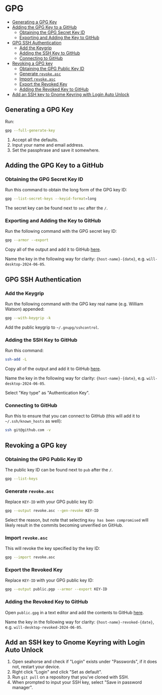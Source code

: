 # GPG

<!--toc:start-->

- [Generating a GPG Key](#generating-a-gpg-key)
- [Adding the GPG Key to a GitHub](#adding-the-gpg-key-to-a-github)
  - [Obtaining the GPG Secret Key ID](#obtaining-the-gpg-secret-key-id)
  - [Exporting and Adding the Key to GitHub](#exporting-and-adding-the-key-to-github)
- [GPG SSH Authentication](#gpg-ssh-authentication)
  - [Add the Keygrip](#add-the-keygrip)
  - [Adding the SSH Key to GitHub](#adding-the-ssh-key-to-github)
  - [Connecting to GitHub](#connecting-to-github)
- [Revoking a GPG key](#revoking-a-gpg-key)
  - [Obtaining the GPG Public Key ID](#obtaining-the-gpg-public-key-id)
  - [Generate `revoke.asc`](#generate-revokeasc)
  - [Import `revoke.asc`](#import-revokeasc)
  - [Export the Revoked Key](#export-the-revoked-key)
  - [Adding the Revoked Key to GitHub](#adding-the-revoked-key-to-github)
- [Add an SSH key to Gnome Keyring with Login Auto Unlock](#add-an-ssh-key-to-gnome-keyring-with-login-auto-unlock)
<!--toc:end-->

## Generating a GPG Key

Run:

```bash
gpg --full-generate-key
```

1. Accept all the defaults.
2. Input your name and email address.
3. Set the passphrase and save it somewhere.

## Adding the GPG Key to a GitHub

### Obtaining the GPG Secret Key ID

Run this command to obtain the long form of the GPG key ID:

```bash
gpg --list-secret-keys --keyid-format=long
```

The secret key can be found next to `sec` after the `/`.

### Exporting and Adding the Key to GitHub

Run the following command with the GPG secret key ID:

```bash
gpg --armor --export
```

Copy all of the output and add it to GitHub [here](https://github.com/settings/gpg/new).

Name the key in the following way for clarity: `{host-name}-{date}`, e.g. `will-desktop-2024-06-05`.

## GPG SSH Authentication

### Add the Keygrip

Run the following command with the GPG key real name (e.g. William Watson) appended:

```bash
gpg --with-keygrip -k
```

Add the public keygrip to `~/.gnupg/sshcontrol`.

### Adding the SSH Key to GitHub

Run this command:

```bash
ssh-add -L
```

Copy all of the output and add it to GitHub [here](https://github.com/settings/ssh/new).

Name the key in the following way for clarity: `{host-name}-{date}`, e.g. `will-desktop-2024-06-05`.

Select "Key type" as "Authentication Key".

### Connecting to GitHub

Run this to ensure that you can connect to GitHub (this will add it to `~/.ssh/known_hosts` as well):

```bash
ssh git@github.com -v
```

## Revoking a GPG key

### Obtaining the GPG Public Key ID

The public key ID can be found next to `pub` after the `/`.

```bash
gpg --list-keys
```

### Generate `revoke.asc`

Replace `KEY-ID` with your GPG public key ID:

```bash
gpg --output revoke.asc --gen-revoke KEY-ID
```

Select the reason, but note that selecting `Key has been compromised` will likely result in the commits becoming unverified on GitHub.

### Import `revoke.asc`

This will revoke the key specified by the key ID:

```bash
gpg --import revoke.asc
```

### Export the Revoked Key

Replace `KEY-ID` with your GPG public key ID:

```bash
gpg --output public.pgp --armor --export KEY-ID
```

### Adding the Revoked Key to GitHub

Open `public.gpg` in a text editor and add the contents to GitHub [here](https://github.com/settings/gpg/new).

Name the key in the following way for clarity: `{host-name}-revoked-{date}`, e.g. `will-desktop-revoked-2024-06-05`.

## Add an SSH key to Gnome Keyring with Login Auto Unlock

1. Open seahorse and check if "Login" exists under "Passwords", if it does not, restart your device.
2. Right click "Login" and click "Set as default".
3. Run `git pull` on a repository that you've cloned with SSH.
4. When prompted to input your SSH key, select "Save in password manager".
